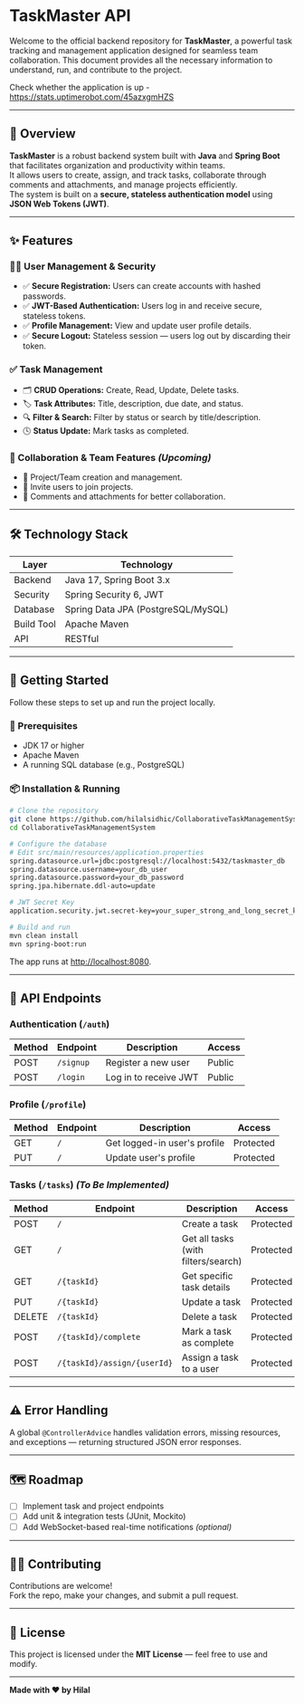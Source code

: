 # TaskMaster API

Welcome to the official backend repository for **TaskMaster**, a powerful task tracking and management application designed for seamless team collaboration. This document provides all the necessary information to understand, run, and contribute to the project.

Check whether the application is up - https://stats.uptimerobot.com/45azxgmHZS

---

## 🧭 Overview

**TaskMaster** is a robust backend system built with **Java** and **Spring Boot** that facilitates organization and productivity within teams.  
It allows users to create, assign, and track tasks, collaborate through comments and attachments, and manage projects efficiently.  
The system is built on a **secure, stateless authentication model** using **JSON Web Tokens (JWT)**.

---

## ✨ Features

### 🧍‍♂️ User Management & Security
- ✅ **Secure Registration:** Users can create accounts with hashed passwords.  
- ✅ **JWT-Based Authentication:** Users log in and receive secure, stateless tokens.  
- ✅ **Profile Management:** View and update user profile details.  
- ✅ **Secure Logout:** Stateless session — users log out by discarding their token.

### ✅ Task Management
- 🗂 **CRUD Operations:** Create, Read, Update, Delete tasks.  
- 🏷 **Task Attributes:** Title, description, due date, and status.  
- 🔍 **Filter & Search:** Filter by status or search by title/description.  
- 🕓 **Status Update:** Mark tasks as completed.

### 👥 Collaboration & Team Features *(Upcoming)*
- 🧱 Project/Team creation and management.  
- 📩 Invite users to join projects.  
- 📎 Comments and attachments for better collaboration.

---

## 🛠️ Technology Stack

| Layer | Technology |
|-------|-------------|
| Backend | Java 17, Spring Boot 3.x |
| Security | Spring Security 6, JWT |
| Database | Spring Data JPA (PostgreSQL/MySQL) |
| Build Tool | Apache Maven |
| API | RESTful |

---

## 🚀 Getting Started

Follow these steps to set up and run the project locally.

### 🔧 Prerequisites
- JDK 17 or higher  
- Apache Maven  
- A running SQL database (e.g., PostgreSQL)

### 📦 Installation & Running

```bash
# Clone the repository
git clone https://github.com/hilalsidhic/CollaborativeTaskManagementSystem.git
cd CollaborativeTaskManagementSystem

# Configure the database
# Edit src/main/resources/application.properties
spring.datasource.url=jdbc:postgresql://localhost:5432/taskmaster_db
spring.datasource.username=your_db_user
spring.datasource.password=your_db_password
spring.jpa.hibernate.ddl-auto=update

# JWT Secret Key
application.security.jwt.secret-key=your_super_strong_and_long_secret_key_here

# Build and run
mvn clean install
mvn spring-boot:run
```

The app runs at [http://localhost:8080](http://localhost:8080).

---

## 🔌 API Endpoints

### **Authentication** (`/auth`)
| Method | Endpoint | Description | Access |
|--------|-----------|-------------|---------|
| POST | `/signup` | Register a new user | Public |
| POST | `/login` | Log in to receive JWT | Public |

### **Profile** (`/profile`)
| Method | Endpoint | Description | Access |
|--------|-----------|-------------|---------|
| GET | `/` | Get logged-in user's profile | Protected |
| PUT | `/` | Update user's profile | Protected |

### **Tasks** (`/tasks`) *(To Be Implemented)*
| Method | Endpoint | Description | Access |
|--------|-----------|-------------|---------|
| POST | `/` | Create a task | Protected |
| GET | `/` | Get all tasks (with filters/search) | Protected |
| GET | `/{taskId}` | Get specific task details | Protected |
| PUT | `/{taskId}` | Update a task | Protected |
| DELETE | `/{taskId}` | Delete a task | Protected |
| POST | `/{taskId}/complete` | Mark a task as complete | Protected |
| POST | `/{taskId}/assign/{userId}` | Assign a task to a user | Protected |

---

## ⚠️ Error Handling

A global `@ControllerAdvice` handles validation errors, missing resources, and exceptions — returning structured JSON error responses.

---

## 🗺 Roadmap

- [ ] Implement task and project endpoints  
- [ ] Add unit & integration tests (JUnit, Mockito)  
- [ ] Add WebSocket-based real-time notifications *(optional)*  

---

## 🧑‍💻 Contributing

Contributions are welcome!  
Fork the repo, make your changes, and submit a pull request.

---

## 📜 License

This project is licensed under the **MIT License** — feel free to use and modify.

---

**Made with ❤️ by Hilal**
